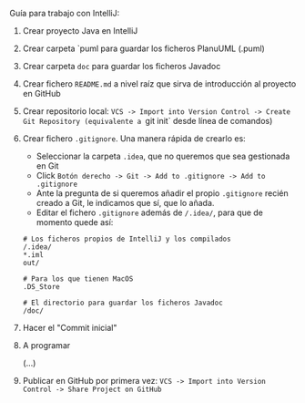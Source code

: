 Guía para trabajo con IntelliJ:
1. Crear proyecto Java en IntelliJ
2. Crear carpeta `puml para guardar los ficheros PlanuUML (.puml)
3. Crear carpeta `doc` para guardar los ficheros Javadoc
4. Crear fichero `README.md` a nivel raíz que sirva de introducción al proyecto en GitHub
5. Crear repositorio local:
 `VCS -> Import into Version Control -> Create Git Repository
(equivalente a `git init` desde línea de comandos)
6. Crear fichero `.gitignore`. Una manera rápida de crearlo es:
    - Seleccionar la carpeta `.idea`, que no queremos que sea gestionada en Git
    - Click `Botón derecho -> Git -> Add to .gitignore -> Add to .gitignore`
    - Ante la pregunta de si queremos añadir el propio `.gitignore` recién creado a Git, le indicamos que sí, que lo añada.
    - Editar el fichero `.gitignore` además de `/.idea/`, para que de momento quede así:
    
    ```
    # Los ficheros propios de IntelliJ y los compilados
    /.idea/
    *.iml
    out/
    
    # Para los que tienen MacOS
    .DS_Store
    
    # El directorio para guardar los ficheros Javadoc
    /doc/
    ```

7. Hacer el "Commit inicial"
8. A programar

    (...)

99. Publicar en GitHub por primera vez:
`VCS -> Import into Version Control -> Share Project on GitHub`

